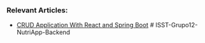 ### Relevant Articles:

- [CRUD Application With React and Spring Boot](https://www.baeldung.com/spring-boot-react-crud)
#   I S S T - G r u p o 1 2 - N u t r i A p p - B a c k e n d  
 